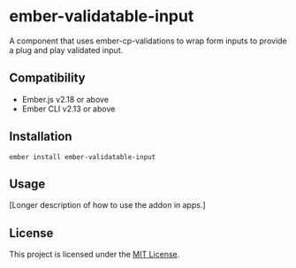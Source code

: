 ember-validatable-input
==============================================================================

A component that uses ember-cp-validations to wrap form inputs to provide a plug and play validated input.


Compatibility
------------------------------------------------------------------------------

* Ember.js v2.18 or above
* Ember CLI v2.13 or above


Installation
------------------------------------------------------------------------------

```
ember install ember-validatable-input
```


Usage
------------------------------------------------------------------------------

[Longer description of how to use the addon in apps.]


License
------------------------------------------------------------------------------

This project is licensed under the [MIT License](LICENSE.md).

